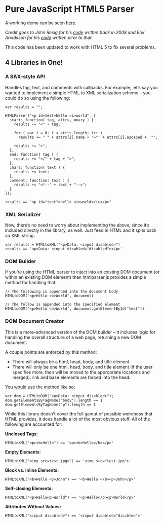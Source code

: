 # Pure JavaScript HTML5 Parser #


A working demo can be seen [here](http://htmlpreview.github.io/?https://github.com/blowsie/Pure-JavaScript-HTML-Parser/blob/master/demo.html).

_Credit goes to John Resig for his [code](http://ejohn.org/blog/pure-javascript-html-parser/) written back in 2008 and Erik Arvidsson for his [code](http://erik.eae.net/simplehtmlparser/simplehtmlparser.js) written piror to that._

This code has been updated to work with HTML 5 to fix several problems.




## 4 Libraries in One! ##

### A SAX-style API ###

Handles tag, text, and comments with callbacks. For example, let’s say you wanted to implement a simple HTML to XML serialization scheme – you could do so using the following:

    var results = "";
 
    HTMLParser("<p id=test>hello <i>world", {
      start: function( tag, attrs, unary ) {
        results += "<" + tag;
     
        for ( var i = 0; i < attrs.length; i++ )
          results += " " + attrs[i].name + '="' + attrs[i].escaped + '"';
     
        results += ">";
      },
      end: function( tag ) {
        results += "</" + tag + ">";
      },
      chars: function( text ) {
        results += text;
      },
      comment: function( text ) {
        results += "<!--" + text + "-->";
      }
    });
 
    results == '<p id="test">hello <i>world</i></p>"

### XML Serializer ###

Now, there’s no need to worry about implementing the above, since it’s included directly in the library, as well. Just feed in HTML and it spits back an XML string.

    var results = HTMLtoXML("<p>Data: <input disabled>")
    results == '<p>Data: <input disabled="disabled"></p>'


### DOM Builder ###

If you’re using the HTML parser to inject into an existing DOM document (or within an existing DOM element) then htmlparser.js provides a simple method for handling that:

    // The following is appended into the document body
    HTMLtoDOM("<p>Hello <b>World", document)
     
    // The follow is appended into the specified element
    HTMLtoDOM("<p>Hello <b>World", document.getElementById("test"))


### DOM Document Creator ###

This is a more-advanced version of the DOM builder – it includes logic for handling the overall structure of a web page, returning a new DOM document.

A couple points are enforced by this method:

 - There will always be a html, head, body, and title element.
 - There will only be one html, head, body, and title element (if the user specifies more, then will be moved to the appropriate locations and merged).
link and base elements are forced into the head.

You would use the method like so:

    var dom = HTMLtoDOM("<p>Data: <input disabled>");
    dom.getElementsByTagName("body").length == 1
    dom.getElementsByTagName("p").length == 1


While this library doesn’t cover the full gamut of possible weirdness that HTML provides, it does handle a lot of the most obvious stuff. All of the following are accounted for:

**Unclosed Tags:**

    HTMLtoXML("<p><b>Hello") == '<p><b>Hello</b></p>'
**Empty Elements:**

    HTMLtoXML("<img src=test.jpg>") == '<img src="test.jpg">'

**Block vs. Inline Elements:**

    HTMLtoXML("<b>Hello <p>John") == '<b>Hello </b><p>John</p>'
**Self-closing Elements:**

    HTMLtoXML("<p>Hello<p>World") == '<p>Hello</p><p>World</p>'
**Attributes Without Values:**

    HTMLtoXML("<input disabled>") == '<input disabled="disabled">'
